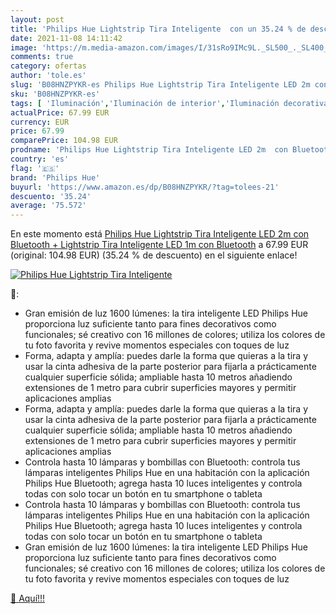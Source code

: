 ```yaml
---
layout: post
title: 'Philips Hue Lightstrip Tira Inteligente  con un 35.24 % de descuento'
date: 2021-11-08 14:11:42
image: 'https://m.media-amazon.com/images/I/31sRo9IMc9L._SL500_._SL400_.jpg'
comments: true
category: ofertas
author: 'tole.es'
slug: 'B08HNZPYKR-es Philips Hue Lightstrip Tira Inteligente LED 2m con...'
sku: 'B08HNZPYKR-es'
tags: [ 'Iluminación','Iluminación de interior','Iluminación decorativa y para usos específicos de interior','Tiras LED de interior','hue','philips','philips hue', ]
actualPrice: 67.99 EUR
currency: EUR
price: 67.99
comparePrice: 104.98 EUR
prodname: 'Philips Hue Lightstrip Tira Inteligente LED 2m  con Bluetooth + Lightstrip Tira Inteligente LED 1m  con Bluetooth'
country: 'es'
flag: '🇪🇸'
brand: 'Philips Hue'
buyurl: 'https://www.amazon.es/dp/B08HNZPYKR/?tag=tolees-21'
descuento: '35.24'
average: '75.572'
---
```


En este momento está [Philips Hue Lightstrip Tira Inteligente LED 2m  con Bluetooth + Lightstrip Tira Inteligente LED 1m  con Bluetooth](https://www.amazon.es/dp/B08HNZPYKR/?tag=tolees-21) a 67.99 EUR (original: 104.98 EUR) (35.24 %  de descuento) en el siguiente enlace!

[![Philips Hue Lightstrip Tira Inteligente ](https://m.media-amazon.com/images/I/31sRo9IMc9L._SL500_._SL400_.jpg)](https://www.amazon.es/dp/B08HNZPYKR/?tag=tolees-21)

🔎:

- Gran emisión de luz 1600 lúmenes: la tira inteligente LED Philips Hue proporciona luz suficiente tanto para fines decorativos como funcionales; sé creativo con 16 millones de colores; utiliza los colores de tu foto favorita y revive momentos especiales con toques de luz
- Forma, adapta y amplía: puedes darle la forma que quieras a la tira y usar la cinta adhesiva de la parte posterior para fijarla a prácticamente cualquier superficie sólida; ampliable hasta 10 metros añadiendo extensiones de 1 metro para cubrir superficies mayores y permitir aplicaciones amplias
- Forma, adapta y amplía: puedes darle la forma que quieras a la tira y usar la cinta adhesiva de la parte posterior para fijarla a prácticamente cualquier superficie sólida; ampliable hasta 10 metros añadiendo extensiones de 1 metro para cubrir superficies mayores y permitir aplicaciones amplias
- Controla hasta 10 lámparas y bombillas con Bluetooth: controla tus lámparas inteligentes Philips Hue en una habitación con la aplicación Philips Hue Bluetooth; agrega hasta 10 luces inteligentes y controla todas con solo tocar un botón en tu smartphone o tableta
- Controla hasta 10 lámparas y bombillas con Bluetooth: controla tus lámparas inteligentes Philips Hue en una habitación con la aplicación Philips Hue Bluetooth; agrega hasta 10 luces inteligentes y controla todas con solo tocar un botón en tu smartphone o tableta
- Gran emisión de luz 1600 lúmenes: la tira inteligente LED Philips Hue proporciona luz suficiente tanto para fines decorativos como funcionales; sé creativo con 16 millones de colores; utiliza los colores de tu foto favorita y revive momentos especiales con toques de luz

[🛒 Aquí!!!](https://www.amazon.es/dp/B08HNZPYKR/?tag=tolees-21)
